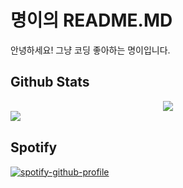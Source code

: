 # 명이의 README.MD

안녕하세요! 그냥 코딩 좋아하는 명이입니다.

## Github Stats  
<div align="center"><img src="https://github-readme-stats.vercel.app/api?username=myoun&show_icons=true&count_private=true&hide_border=true" align="center" /></div>  

<div align="center"><img src="https://github-readme-stats.vercel.app/api/top-langs/?username=myoun&hide_border=true&layout=compact" align="left" /></div>
<br/>

## Spotify
[![spotify-github-profile](https://spotify-github-profile.vercel.app/api/view?uid=0qwbkjhq0at655urmjw2sgllk&cover_image=true&theme=default)](https://spotify-github-profile.vercel.app/api/view?uid=0qwbkjhq0at655urmjw2sgllk&redirect=true)
